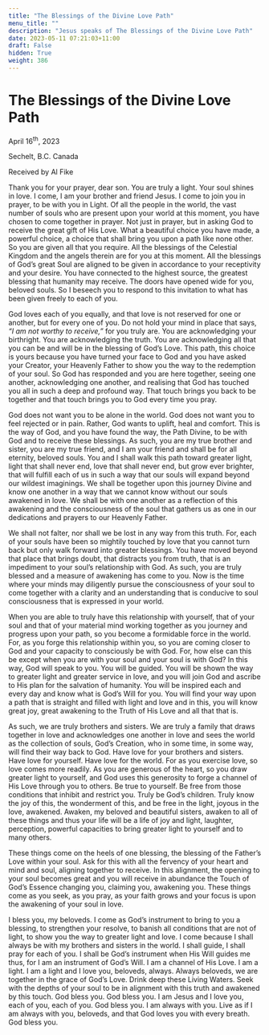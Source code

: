 ```yaml
---
title: "The Blessings of the Divine Love Path"
menu_title: ""
description: "Jesus speaks of The Blessings of the Divine Love Path"
date: 2023-05-11 07:21:03+11:00
draft: False
hidden: True
weight: 386
---
```

# The Blessings of the Divine Love Path

April 16<sup>th</sup>, 2023

Sechelt, B.C. Canada

Received by Al Fike  



Thank you for your prayer, dear son. You are truly a light. Your soul shines in love. I come, I am your brother and friend Jesus. I come to join you in prayer, to be with you in Light. Of all the people in the world, the vast number of souls who are present upon your world at this moment, you have chosen to come together in prayer. Not just in prayer, but in asking God to receive the great gift of His Love. What a beautiful choice you have made, a powerful choice, a choice that shall bring you upon a path like none other. So you are given all that you require. All the blessings of the Celestial Kingdom and the angels therein are for you at this moment. All the blessings of God’s great Soul are aligned to be given in accordance to your receptivity and your desire. You have connected to the highest source, the greatest blessing that humanity may receive. The doors have opened wide for you, beloved souls. So I beseech you to respond to this invitation to what has been given freely to each of you.

God loves each of you equally, and that love is not reserved for one or another, but for every one of you. Do not hold your mind in place that says, *“I am not worthy to receive,”* for you truly are. You are acknowledging your birthright. You are acknowledging the truth. You are acknowledging all that you can be and will be in the blessing of God’s Love. This path, this choice is yours because you have turned your face to God and you have asked your Creator, your Heavenly Father to show you the way to the redemption of your soul. So God has responded and you are here together, seeing one another, acknowledging one another, and realising that God has touched you all in such a deep and profound way. That touch brings you back to be together and that touch brings you to God every time you pray. 

God does not want you to be alone in the world. God does not want you to feel rejected or in pain. Rather, God wants to uplift, heal and comfort. This is the way of God, and you have found the way, the Path Divine, to be with God and to receive these blessings. As such, you are my true brother and sister, you are my true friend, and I am your friend and shall be for all eternity, beloved souls. You and I shall walk this path toward greater light, light that shall never end, love that shall never end, but grow ever brighter, that will fulfill each of us in such a way that our souls will expand beyond our wildest imaginings. We shall be together upon this journey Divine and know one another in a way that we cannot know without our souls awakened in love. We shall be with one another as a reflection of this awakening and the consciousness of the soul that gathers us as one in our dedications and prayers to our Heavenly Father.

We shall not falter, nor shall we be lost in any way from this truth. For, each of your souls have been so mightily touched by love that you cannot turn back but only walk forward into greater blessings. You have moved beyond that place that brings doubt, that distracts you from truth, that is an impediment to your soul’s relationship with God. As such, you are truly blessed and a measure of awakening has come to you. Now is the time where your minds may diligently pursue the consciousness of your soul to come together with a clarity and an understanding that is conducive to soul consciousness that is expressed in your world. 

When you are able to truly have this relationship with yourself, that of your soul and that of your material mind working together as you journey and progress upon your path, so you become a formidable force in the world. For, as you forge this relationship within you, so you are coming closer to God and your capacity to consciously be with God. For, how else can this be except when you are with your soul and your soul is with God? In this way, God will speak to you. You will be guided. You will be shown the way to greater light and greater service in love, and you will join God and ascribe to His plan for the salvation of humanity. You will be inspired each and every day and know what is God’s Will for you. You will find your way upon a path that is straight and filled with light and love and in this, you will know great joy, great awakening to the Truth of His Love and all that that is. 

As such, we are truly brothers and sisters. We are truly a family that draws together in love and acknowledges one another in love and sees the world as the collection of souls, God’s Creation, who in some time, in some way, will find their way back to God. Have love for your brothers and sisters. Have love for yourself. Have love for the world. For as you exercise love, so love comes more readily. As you are generous of the heart, so you draw greater light to yourself, and God uses this generosity to forge a channel of His Love through you to others. Be true to yourself. Be free from those conditions that inhibit and restrict you. Truly be God’s children. Truly know the joy of this, the wonderment of this, and be free in the light, joyous in the love, awakened. Awaken, my beloved and beautiful sisters, awaken to all of these things and thus your life will be a life of joy and light, laughter, perception, powerful capacities to bring greater light to yourself and to many others. 

These things come on the heels of one blessing, the blessing of the Father’s Love within your soul. Ask for this with all the fervency of your heart and mind and soul, aligning together to receive. In this alignment, the opening to your soul becomes great and you will receive in abundance the Touch of God’s Essence changing you, claiming you, awakening you. These things come as you seek, as you pray, as your faith grows and your focus is upon the awakening of your soul in love.

I bless you, my beloveds. I come as God’s instrument to bring to you a blessing, to strengthen your resolve, to banish all conditions that are not of light, to show you the way to greater light and love. I come because I shall always be with my brothers and sisters in the world. I shall guide, I shall pray for each of you. I shall be God’s instrument when His Will guides me thus, for I am an instrument of God’s Will. I am a channel of His Love. I am a light. I am a light and I love you, beloveds, always. Always beloveds, we are together in the grace of God’s Love. Drink deep these Living Waters. Seek with the depths of your soul to be in alignment with this truth and awakened by this touch. God bless you. God bless you. I am Jesus and I love you, each of you, each of you. God bless you. I am always with you. Live as if I am always with you, beloveds, and that God loves you with every breath. God bless you.
